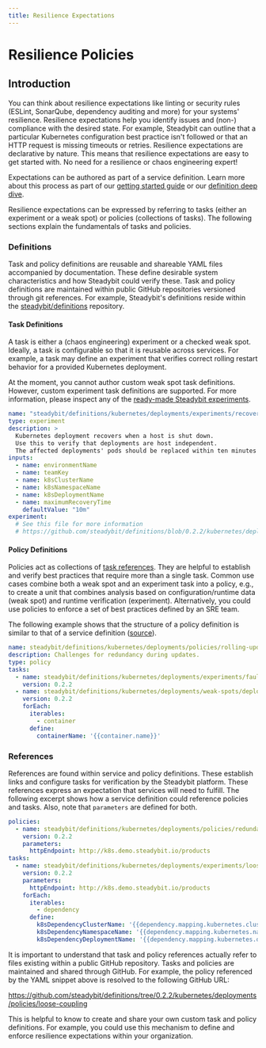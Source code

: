 ```yaml
---
title: Resilience Expectations
---
```


# Resilience Policies

## Introduction

You can think about resilience expectations like linting or security rules (ESLint, SonarQube, dependency auditing and more) for your systems' resilience. Resilience expectations help you identify issues and (non-) compliance with the desired state. For example, Steadybit can outline that a particular Kubernetes configuration best practice isn't followed or that an HTTP request is missing timeouts or retries. Resilience expectations are declarative by nature. This means that resilience expectations are easy to get started with. No need for a resilience or chaos engineering expert!

Expectations can be authored as part of a service definition. Learn more about this process as part of our [getting started guide](../getting-started/20-define-resilience-expectations/) or our [definition deep dive](../use/60-resilience-expectations/20-definition/).



Resilience expectations can be expressed by referring to tasks (either an experiment or a weak spot) or policies (collections of tasks). The following sections explain the fundamentals of tasks and policies.

### Definitions

Task and policy definitions are reusable and shareable YAML files accompanied by documentation. These define desirable system characteristics and how Steadybit could verify these. Task and policy definitions are maintained within public GitHub repositories versioned through git references. For example, Steadybit's definitions reside within the [steadybit/definitions](https://github.com/steadybit/definitions) repository.

#### Task Definitions

A task is either a (chaos engineering) experiment or a checked weak spot. Ideally, a task is configurable so that it is reusable across services. For example, a task may define an experiment that verifies correct rolling restart behavior for a provided Kubernetes deployment.

At the moment, you cannot author custom weak spot task definitions. However, custom experiment task definitions are supported. For more information, please inspect any of the [ready-made Steadybit experiments](https://github.com/steadybit/definitions/blob/0.2.2/kubernetes/deployments/experiments/loose-coupling-to-dependency/task.yml).

```yml
name: "steadybit/definitions/kubernetes/deployments/experiments/recovery-of-single-host"
type: experiment
description: >
  Kubernetes deployment recovers when a host is shut down.
  Use this to verify that deployments are host independent.
  The affected deployments' pods should be replaced within ten minutes – ending with the Kubernetes deployment back in the ready state.
inputs:
  - name: environmentName
  - name: teamKey
  - name: k8sClusterName
  - name: k8sNamespaceName
  - name: k8sDeploymentName
  - name: maximumRecoveryTime
    defaultValue: "10m"
experiment:
  # See this file for more information
  # https://github.com/steadybit/definitions/blob/0.2.2/kubernetes/deployments/experiments/recovery-of-single-host/task.yml
```

#### Policy Definitions

Policies act as collections of [task references](60-resilience-expectations.md#references). They are helpful to establish and verify best practices that require more than a single task. Common use cases combine both a weak spot and an experiment task into a policy, e.g., to create a unit that combines analysis based on configuration/runtime data (weak spot) and runtime verification (experiment). Alternatively, you could use policies to enforce a set of best practices defined by an SRE team.

The following example shows that the structure of a policy definition is similar to that of a service definition ([source](https://github.com/steadybit/definitions/blob/0.2.2/kubernetes/deployments/policies/rolling-update/policy.yml)).

```yml
name: steadybit/definitions/kubernetes/deployments/policies/rolling-update
description: Challenges for redundancy during updates.
type: policy
tasks:
  - name: steadybit/definitions/kubernetes/deployments/experiments/faultless-redundancy-rolling-update
    version: 0.2.2
  - name: steadybit/definitions/kubernetes/deployments/weak-spots/deployment-strategy
    version: 0.2.2
    forEach:
      iterables:
        - container
      define:
        containerName: '{{container.name}}'
```

### References

References are found within service and policy definitions. These establish links and configure tasks for verification by the Steadybit platform. These references express an expectation that services will need to fulfill. The following excerpt shows how a service definition could reference policies and tasks. Also, note that `parameters` are defined for both.

```yml
policies:
  - name: steadybit/definitions/kubernetes/deployments/policies/redundancy-pod
    version: 0.2.2
    parameters:
      httpEndpoint: http://k8s.demo.steadybit.io/products
tasks:
  - name: steadybit/definitions/kubernetes/deployments/experiments/loose-coupling-to-dependency
    version: 0.2.2
    parameters:
      httpEndpoint: http://k8s.demo.steadybit.io/products
    forEach:
      iterables:
        - dependency
      define:
        k8sDependencyClusterName: '{{dependency.mapping.kubernetes.cluster}}'
        k8sDependencyNamespaceName: '{{dependency.mapping.kubernetes.namespace}}'
        k8sDependencyDeploymentName: '{{dependency.mapping.kubernetes.deployment}}'
```

It is important to understand that task and policy references actually refer to files existing within a public GitHub repository. Tasks and policies are maintained and shared through GitHub. For example, the policy referenced by the YAML snippet above is resolved to the following GitHub URL:

https://github.com/steadybit/definitions/tree/0.2.2/kubernetes/deployments/policies/loose-coupling

This is helpful to know to create and share your own custom task and policy definitions. For example, you could use this mechanism to define and enforce resilience expectations within your organization.
